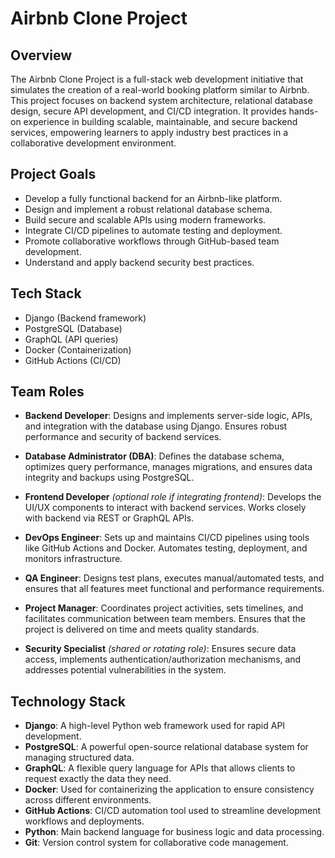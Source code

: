 # Airbnb Clone Project

## Overview

The Airbnb Clone Project is a full-stack web development initiative that simulates the creation of a real-world booking platform similar to Airbnb. This project focuses on backend system architecture, relational database design, secure API development, and CI/CD integration. It provides hands-on experience in building scalable, maintainable, and secure backend services, empowering learners to apply industry best practices in a collaborative development environment.

## Project Goals

* Develop a fully functional backend for an Airbnb-like platform.
* Design and implement a robust relational database schema.
* Build secure and scalable APIs using modern frameworks.
* Integrate CI/CD pipelines to automate testing and deployment.
* Promote collaborative workflows through GitHub-based team development.
* Understand and apply backend security best practices.

## Tech Stack  
- Django (Backend framework)  
- PostgreSQL (Database)  
- GraphQL (API queries)  
- Docker (Containerization)  
- GitHub Actions (CI/CD)

## Team Roles

- **Backend Developer**: Designs and implements server-side logic, APIs, and integration with the database using Django. Ensures robust performance and security of backend services.

- **Database Administrator (DBA)**: Defines the database schema, optimizes query performance, manages migrations, and ensures data integrity and backups using PostgreSQL.

- **Frontend Developer** *(optional role if integrating frontend)*: Develops the UI/UX components to interact with backend services. Works closely with backend via REST or GraphQL APIs.

- **DevOps Engineer**: Sets up and maintains CI/CD pipelines using tools like GitHub Actions and Docker. Automates testing, deployment, and monitors infrastructure.

- **QA Engineer**: Designs test plans, executes manual/automated tests, and ensures that all features meet functional and performance requirements.

- **Project Manager**: Coordinates project activities, sets timelines, and facilitates communication between team members. Ensures that the project is delivered on time and meets quality standards.

- **Security Specialist** *(shared or rotating role)*: Ensures secure data access, implements authentication/authorization mechanisms, and addresses potential vulnerabilities in the system. 

## Technology Stack

* **Django**: A high-level Python web framework used for rapid API development.
* **PostgreSQL**: A powerful open-source relational database system for managing structured data.
* **GraphQL**: A flexible query language for APIs that allows clients to request exactly the data they need.
* **Docker**: Used for containerizing the application to ensure consistency across different environments.
* **GitHub Actions**: CI/CD automation tool used to streamline development workflows and deployments.
* **Python**: Main backend language for business logic and data processing.
* **Git**: Version control system for collaborative code management.